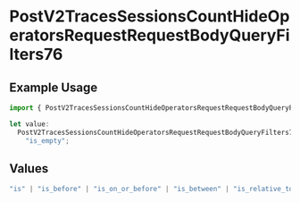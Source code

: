 # PostV2TracesSessionsCountHideOperatorsRequestRequestBodyQueryFilters76

## Example Usage

```typescript
import { PostV2TracesSessionsCountHideOperatorsRequestRequestBodyQueryFilters76 } from "@orq-ai/node/models/operations";

let value:
  PostV2TracesSessionsCountHideOperatorsRequestRequestBodyQueryFilters76 =
    "is_empty";
```

## Values

```typescript
"is" | "is_before" | "is_on_or_before" | "is_between" | "is_relative_today" | "is_relative_time" | "is_empty" | "is_not_empty"
```